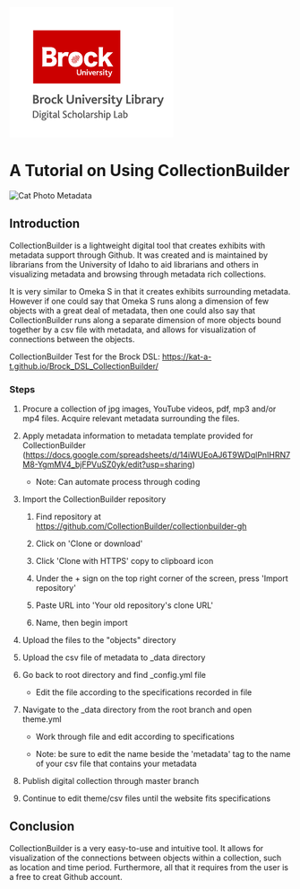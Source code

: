 ![DSL Logo](dsl_logo.png)

# A Tutorial on Using CollectionBuilder
![Cat Photo Metadata](https://124135-361502-raikfcquaxqncofqfm.stackpathdns.com/asset/img/banners/kb/data-glossary/metadata.png)
 
## Introduction
CollectionBuilder is a lightweight digital tool that creates exhibits with metadata support through Github. It was created and is maintained by librarians from the University of Idaho to aid librarians and others in visualizing metadata and browsing through metadata rich collections.

It is very similar to Omeka S in that it creates exhibits surrounding metadata. However if one could say that Omeka S runs along a dimension of few objects with a great deal of metadata, then one could also say that CollectionBuilder runs along a separate dimension of more objects bound together by a csv file with metadata, and allows for visualization of connections between the objects.

CollectionBuilder Test for the Brock DSL: https://kat-a-t.github.io/Brock_DSL_CollectionBuilder/

### Steps
1) Procure a collection of jpg images, YouTube videos, pdf, mp3 and/or mp4 files. Acquire relevant metadata surrounding the files.

2) Apply metadata information to metadata template provided for CollectionBuilder (https://docs.google.com/spreadsheets/d/14iWUEoAJ6T9WDqlPnIHRN7M8-YgmMV4_bjFPVuSZ0yk/edit?usp=sharing) 

    * Note: Can automate process through coding 

3) Import the CollectionBuilder repository 

    1) Find repository at https://github.com/CollectionBuilder/collectionbuilder-gh 

    2) Click on 'Clone or download' 

    3) Click 'Clone with HTTPS' copy to clipboard icon 

    4) Under the + sign on the top right corner of the screen, press 'Import repository' 

    5) Paste URL into 'Your old repository's clone URL' 

    6) Name, then begin import 

4) Upload the files to the "objects" directory 

5) Upload the csv file of metadata to _data directory 

6) Go back to root directory and find _config.yml file 

   * Edit the file according to the specifications recorded in file 

7) Navigate to the _data directory from the root branch and open theme.yml 

    * Work through file and edit according to specifications

    * Note: be sure to edit the name beside the 'metadata' tag to the name of your csv file that contains your metadata 

8) Publish digital collection through master branch 

9) Continue to edit theme/csv files until the website fits specifications 

## Conclusion
CollectionBuilder is a very easy-to-use and intuitive tool. It allows for visualization of the connections between objects within a collection, such as location and time period. Furthermore, all that it requires from the user is a free to creat Github account.
